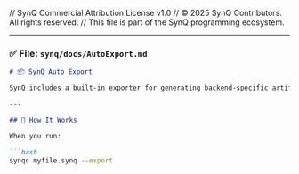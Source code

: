 // SynQ Commercial Attribution License v1.0
// © 2025 SynQ Contributors. All rights reserved.
// This file is part of the SynQ programming ecosystem.

---

### ✅ File: `synq/docs/AutoExport.md`

```md
# 📦 SynQ Auto Export

SynQ includes a built-in exporter for generating backend-specific artifacts from `.synq` source files.

---

## 🚀 How It Works

When you run:

```bash
synqc myfile.synq --export
